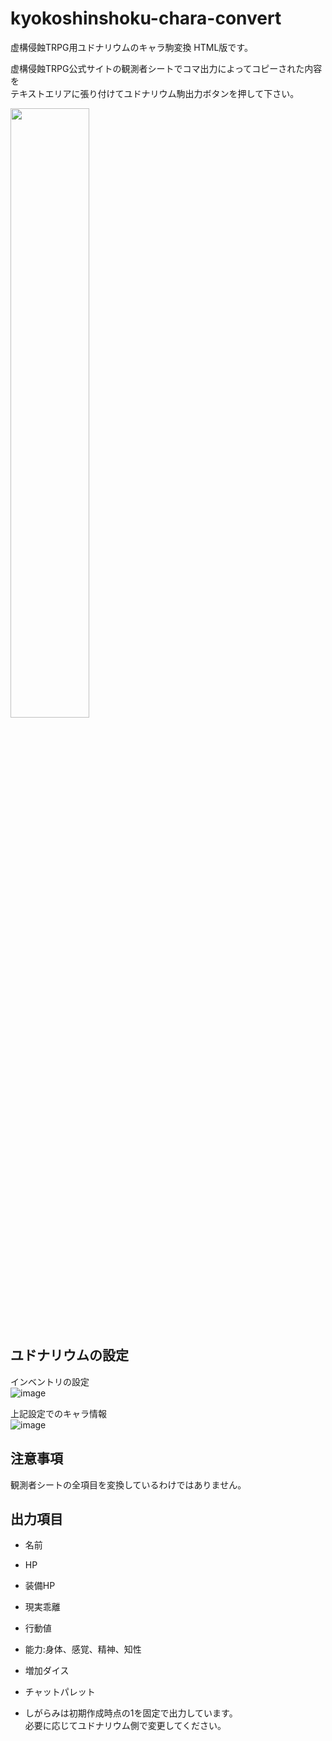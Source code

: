 # kyokoshinshoku-chara-convert

虚構侵蝕TRPG用ユドナリウムのキャラ駒変換 HTML版です。

虚構侵蝕TRPG公式サイトの観測者シートでコマ出力によってコピーされた内容を  
テキストエリアに張り付けてユドナリウム駒出力ボタンを押して下さい。

<img src="https://user-images.githubusercontent.com/111757799/194770765-731280b4-3b02-4a55-976d-3f6dd7ae3492.png" width="50%">

## ユドナリウムの設定  

インベントリの設定  
![image](https://user-images.githubusercontent.com/111757799/194772296-e92ab1c7-932f-4cfa-bb02-104e66dba538.png)  

上記設定でのキャラ情報  
![image](https://user-images.githubusercontent.com/111757799/194772319-412e9774-a276-40bd-8249-37de523f5fc7.png)



## 注意事項

観測者シートの全項目を変換しているわけではありません。  

## 出力項目

- 名前
- HP
- 装備HP
- 現実乖離
- 行動値
- 能力:身体、感覚、精神、知性
- 増加ダイス
- チャットパレット

- しがらみは初期作成時点の1を固定で出力しています。  
必要に応じてユドナリウム側で変更してください。  

## 
